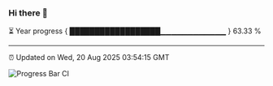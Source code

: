 ### Hi there 👋

⏳ Year progress { ██████████████████▁▁▁▁▁▁▁▁▁▁▁▁ } 63.33 %

---

⏰ Updated on Wed, 20 Aug 2025 03:54:15 GMT

![Progress Bar CI](https://github.com/IshwaranRudhara/GIT-ACTION/workflows/Progress%20Bar%20CI/badge.svg)
